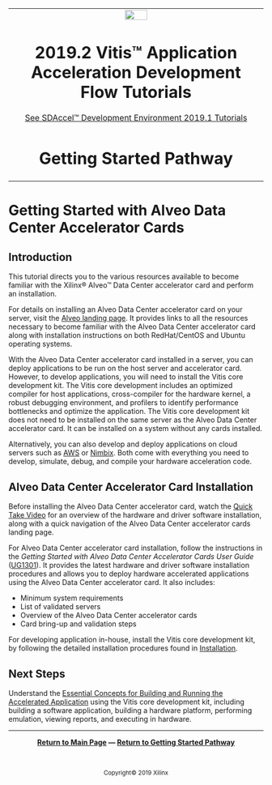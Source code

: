 ﻿<table>
 <tr>
   <td align="center"><img src="https://www.xilinx.com/content/dam/xilinx/imgs/press/media-kits/corporate/xilinx-logo.png" width="30%"/><h1>2019.2 Vitis™ Application Acceleration Development Flow Tutorials</h1>
   <a href="https://github.com/Xilinx/SDAccel-Tutorials/branches/all">See SDAccel™ Development Environment 2019.1 Tutorials</a>
   </td>
 </tr>
 <tr>
 <td align="center"><h1>Getting Started Pathway</h1>
 </td>
 </tr>
</table>

# Getting Started with Alveo Data Center Accelerator Cards

## Introduction

This tutorial directs you to the various resources available to become familiar with the Xilinx® Alveo™ Data Center accelerator card and perform an installation.

For details on installing an Alveo Data Center accelerator card on your server, visit the [Alveo landing page](http://www.xilinx.com/alveo). It provides links to all the resources necessary to become familiar with the Alveo Data Center accelerator card along with installation instructions on both RedHat/CentOS and Ubuntu operating systems.

With the Alveo Data Center accelerator card installed in a server, you can deploy applications to be run on the host server and accelerator card. However, to develop applications, you will need to install the Vitis core development kit. The Vitis core development includes an optimized compiler for host applications, cross-compiler for the hardware kernel, a robust debugging environment, and profilers to identify performance bottlenecks and optimize the application. The Vitis core development kit does not need to be installed on the same server as the Alveo Data Center accelerator card.  It can be installed on a system without any cards installed.

Alternatively, you can also develop and deploy applications on cloud servers such as [AWS](https://aws.amazon.com/ec2/instance-types/f1/) or [Nimbix](https://www.nimbix.net/alveo/). Both come with everything you need to develop, simulate, debug, and compile your hardware acceleration code.

## Alveo Data Center Accelerator Card Installation

Before installing the Alveo Data Center accelerator card, watch the [Quick Take Video](https://www.xilinx.com/video/fpga/getting-started-with-alveo-u200-u250.html) for an overview of the hardware and driver software installation, along with a quick navigation of the Alveo Data Center accelerator cards landing page.

For Alveo Data Center accelerator card installation, follow the instructions in the *Getting Started with Alveo Data Center Accelerator Cards User Guide* ([UG1301](https://www.xilinx.com/cgi-bin/docs/bkdoc?k=accelerator-cards;v=latest;d=ug1301-getting-started-guide-alveo-accelerator-cards.pdf)). It provides the latest hardware and driver software installation procedures and allows you to deploy hardware accelerated applications using the Alveo Data Center accelerator card. It also includes:

* Minimum system requirements
* List of validated servers
* Overview of the Alveo Data Center accelerator cards
* Card bring-up and validation steps

For developing application in-house, install the Vitis core development kit, by following the detailed installation procedures found in [Installation](https://www.xilinx.com/html_docs/xilinx2019_2/vitis_doc/vhc1571429852245.html).

<!--For developing applications for AWS, see one of the following tutorials:

* [Getting Started on AWS F1 with SDAccel and C/C++ Kernels](/docs/aws-getting-started/CPP)
* [Getting Started on AWS F1 with SDAccel and RTL Kernels](/docs/aws-getting-started/RTL)-->

## Next Steps

Understand the [Essential Concepts for Building and Running the Accelerated Application](/docs/Pathway3/) using the Vitis core development kit, including building a software application, building a hardware platform, performing emulation, viewing reports, and executing in hardware.
</br>
<hr/>
<p align= center><b><a href="/README.md">Return to Main Page</a> — <a href="/docs/vitis-getting-started/">Return to Getting Started Pathway</a></b></p>
</br>
<p align="center"><sup>Copyright&copy; 2019 Xilinx</sup></p>
